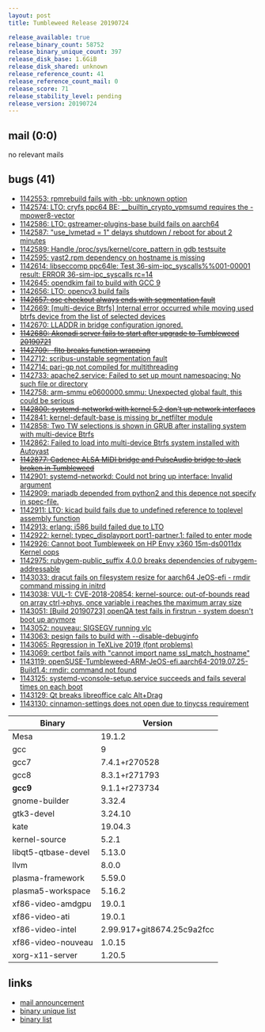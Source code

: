```yaml
---
layout: post
title: Tumbleweed Release 20190724

release_available: true
release_binary_count: 58752
release_binary_unique_count: 397
release_disk_base: 1.6GiB
release_disk_shared: unknown
release_reference_count: 41
release_reference_count_mail: 0
release_score: 71
release_stability_level: pending
release_version: 20190724
---
```


## mail (0:0)

no relevant mails

## bugs (41)

<!--more-->

- [1142553: rpmrebuild fails with -bb: unknown option](https://bugzilla.opensuse.org/show_bug.cgi?id=1142553)
- [1142574: LTO: cryfs ppc64 BE: __builtin_crypto_vpmsumd requires the -mpower8-vector](https://bugzilla.opensuse.org/show_bug.cgi?id=1142574)
- [1142586: LTO: gstreamer-plugins-base build fails on aarch64](https://bugzilla.opensuse.org/show_bug.cgi?id=1142586)
- [1142587: "use_lvmetad = 1" delays shutdown / reboot for about 2 minutes](https://bugzilla.opensuse.org/show_bug.cgi?id=1142587)
- [1142589: Handle /proc/sys/kernel/core_pattern in gdb testsuite](https://bugzilla.opensuse.org/show_bug.cgi?id=1142589)
- [1142595: yast2.rpm dependency on hostname is missing](https://bugzilla.opensuse.org/show_bug.cgi?id=1142595)
- [1142614: libseccomp ppc64le: Test 36-sim-ipc_syscalls%%001-00001 result:   ERROR 36-sim-ipc_syscalls rc=14](https://bugzilla.opensuse.org/show_bug.cgi?id=1142614)
- [1142645: opendkim fail to build with GCC 9](https://bugzilla.opensuse.org/show_bug.cgi?id=1142645)
- [1142656: LTO: opencv3 build fails](https://bugzilla.opensuse.org/show_bug.cgi?id=1142656)
- ~~[1142657: osc checkout always ends with segmentation fault](https://bugzilla.opensuse.org/show_bug.cgi?id=1142657)~~
- [1142669: \[multi-device Btrfs\] Internal error occurred while moving used btrfs device from the list of selected devices](https://bugzilla.opensuse.org/show_bug.cgi?id=1142669)
- [1142670: LLADDR in bridge configuration ignored.](https://bugzilla.opensuse.org/show_bug.cgi?id=1142670)
- ~~[1142680: Akonadi server fails to start after upgrade to Tumbleweed 20190721](https://bugzilla.opensuse.org/show_bug.cgi?id=1142680)~~
- ~~[1142709: -flto breaks function wrapping](https://bugzilla.opensuse.org/show_bug.cgi?id=1142709)~~
- [1142712: scribus-unstable segmentation fault](https://bugzilla.opensuse.org/show_bug.cgi?id=1142712)
- [1142714: pari-gp not compiled for multithreading](https://bugzilla.opensuse.org/show_bug.cgi?id=1142714)
- [1142733: apache2.service: Failed to set up mount namespacing: No such file or directory](https://bugzilla.opensuse.org/show_bug.cgi?id=1142733)
- [1142758: arm-smmu e0600000.smmu: Unexpected global fault, this could be serious](https://bugzilla.opensuse.org/show_bug.cgi?id=1142758)
- ~~[1142800: systemd-networkd with kernel 5.2 don't up network interfaces](https://bugzilla.opensuse.org/show_bug.cgi?id=1142800)~~
- [1142841: kernel-default-base is missing br_netfilter module](https://bugzilla.opensuse.org/show_bug.cgi?id=1142841)
- [1142858: Two TW selections is shown in GRUB after installing system with multi-device Btrfs](https://bugzilla.opensuse.org/show_bug.cgi?id=1142858)
- [1142862: Failed to load into multi-device Btrfs system installed with Autoyast](https://bugzilla.opensuse.org/show_bug.cgi?id=1142862)
- ~~[1142877: Cadence ALSA MIDI bridge and PulseAudio bridge to Jack broken in Tumbleweed](https://bugzilla.opensuse.org/show_bug.cgi?id=1142877)~~
- [1142901: systemd-networkd: Could not bring up interface: Invalid argument](https://bugzilla.opensuse.org/show_bug.cgi?id=1142901)
- [1142909: mariadb depended from python2 and this depence not specify in spec-file.](https://bugzilla.opensuse.org/show_bug.cgi?id=1142909)
- [1142911: LTO: kicad build fails due to undefined reference to toplevel assembly function](https://bugzilla.opensuse.org/show_bug.cgi?id=1142911)
- [1142913: erlang: i586 build failed due to LTO](https://bugzilla.opensuse.org/show_bug.cgi?id=1142913)
- [1142922: kernel: typec_displayport port1-partner.1: failed to enter mode](https://bugzilla.opensuse.org/show_bug.cgi?id=1142922)
- [1142926: Cannot boot Tumbleweek on HP Envy x360 15m-ds0011dx Kernel oops](https://bugzilla.opensuse.org/show_bug.cgi?id=1142926)
- [1142975: rubygem-public_suffix 4.0.0 breaks dependencies of rubygem-addressable](https://bugzilla.opensuse.org/show_bug.cgi?id=1142975)
- [1143033: dracut fails on filesystem resize for aarch64 JeOS-efi - rmdir command missing in initrd](https://bugzilla.opensuse.org/show_bug.cgi?id=1143033)
- [1143038: VUL-1: CVE-2018-20854: kernel-source: out-of-bounds read on array ctrl->phys, once variable i reaches the maximum array size](https://bugzilla.opensuse.org/show_bug.cgi?id=1143038)
- [1143051: \[Build 20190723\] openQA test fails in firstrun - system doesn't boot up anymore](https://bugzilla.opensuse.org/show_bug.cgi?id=1143051)
- [1143052: nouveau: SIGSEGV running vlc](https://bugzilla.opensuse.org/show_bug.cgi?id=1143052)
- [1143063: pesign fails to build with --disable-debuginfo](https://bugzilla.opensuse.org/show_bug.cgi?id=1143063)
- [1143065: Regression in TeXLive 2019 (font problems)](https://bugzilla.opensuse.org/show_bug.cgi?id=1143065)
- [1143069: certbot fails with "cannot import name ssl_match_hostname"](https://bugzilla.opensuse.org/show_bug.cgi?id=1143069)
- [1143119: openSUSE-Tumbleweed-ARM-JeOS-efi.aarch64-2019.07.25-Build1.4: rmdir: command not found](https://bugzilla.opensuse.org/show_bug.cgi?id=1143119)
- [1143125: systemd-vconsole-setup.service succeeds and fails several times on each boot](https://bugzilla.opensuse.org/show_bug.cgi?id=1143125)
- [1143129: Qt breaks libreoffice calc Alt+Drag](https://bugzilla.opensuse.org/show_bug.cgi?id=1143129)
- [1143130: cinnamon-settings does not open due to tinycss requirement](https://bugzilla.opensuse.org/show_bug.cgi?id=1143130)

Binary | Version
--- | ---
Mesa | 19.1.2
gcc | 9
gcc7 | 7.4.1+r270528
gcc8 | 8.3.1+r271793
**gcc9** | 9.1.1+r273734
gnome-builder | 3.32.4
gtk3-devel | 3.24.10
kate | 19.04.3
kernel-source | 5.2.1
libqt5-qtbase-devel | 5.13.0
llvm | 8.0.0
plasma-framework | 5.59.0
plasma5-workspace | 5.16.2
xf86-video-amdgpu | 19.0.1
xf86-video-ati | 19.0.1
xf86-video-intel | 2.99.917+git8674.25c9a2fcc
xf86-video-nouveau | 1.0.15
xorg-x11-server | 1.20.5

## links

- [mail announcement](https://lists.opensuse.org/opensuse-factory/2019-07/msg00359.html)
- [binary unique list](http://download.opensuse.org/history/20190724/rpm.unique.list)
- [binary list](http://download.opensuse.org/history/20190724/rpm.list)
